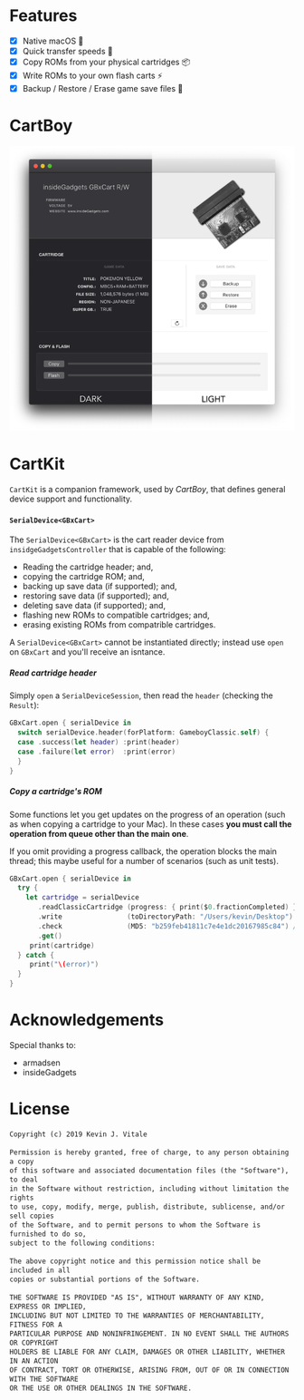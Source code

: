 # Features

- [x] Native macOS 🎉
- [x] Quick transfer speeds 🚀
- [x] Copy ROMs from your physical cartridges 📦
- [x] Write ROMs to your own flash carts ⚡️
- [x] Backup / Restore / Erase game save files 👾

# CartBoy
<img width=600 src="./Misc/Readme/CartBoy-Promo.png" />

# CartKit
`CartKit` is a companion framework, used by _CartBoy_, that
defines general device support and functionality.

#### `SerialDevice<GBxCart>`
The `SerialDevice<GBxCart>` is the cart reader device from
`insidgeGadgetsController` that is capable of the following:

 - Reading the cartridge header; and,
 - copying the cartridge ROM; and,
 - backing up save data (if supported); and,
 - restoring save data (if supported); and,
 - deleting save data (if supported); and,
 - flashing new ROMs to compatible cartridges; and,
 - erasing existing ROMs from compatrible cartridges.

A `SerialDevice<GBxCart>` cannot be instantiated directly; instead
use `open` on `GBxCart` and you'll receive an isntance.

##### Read cartridge header
Simply `open` a `SerialDeviceSession`, then read the `header`
(checking the `Result`):

```swift
GBxCart.open { serialDevice in
  switch serialDevice.header(forPlatform: GameboyClassic.self) {
  case .success(let header) :print(header)
  case .failure(let error)  :print(error)
  } 
}

```

##### Copy a cartridge's ROM
Some functions let you get updates on the progress of an operation
(such as when copying a cartridge to your Mac). In these cases **you
must call the operation from queue other than the main one**.

If you omit providing a progress callback, the operation blocks the
main thread; this maybe useful for a number of scenarios (such as unit
tests).

```swift
GBxCart.open { serialDevice in
  try {
    let cartridge = serialDevice
       .readClassicCartridge (progress: { print($0.fractionCompleted) })
       .write                (toDirectoryPath: "/Users/kevin/Desktop")
       .check                (MD5: "b259feb41811c7e4e1dc20167985c84") /* Super Mario Land? */
       .get()
     print(cartridge)
  } catch {
     print("\(error)")
  }
}
```

# Acknowledgements
Special thanks to:
- armadsen
- insideGadgets

# License
```
Copyright (c) 2019 Kevin J. Vitale

Permission is hereby granted, free of charge, to any person obtaining a copy 
of this software and associated documentation files (the "Software"), to deal 
in the Software without restriction, including without limitation the rights 
to use, copy, modify, merge, publish, distribute, sublicense, and/or sell copies 
of the Software, and to permit persons to whom the Software is furnished to do so, 
subject to the following conditions:

The above copyright notice and this permission notice shall be included in all 
copies or substantial portions of the Software.

THE SOFTWARE IS PROVIDED "AS IS", WITHOUT WARRANTY OF ANY KIND, EXPRESS OR IMPLIED, 
INCLUDING BUT NOT LIMITED TO THE WARRANTIES OF MERCHANTABILITY, FITNESS FOR A 
PARTICULAR PURPOSE AND NONINFRINGEMENT. IN NO EVENT SHALL THE AUTHORS OR COPYRIGHT 
HOLDERS BE LIABLE FOR ANY CLAIM, DAMAGES OR OTHER LIABILITY, WHETHER IN AN ACTION 
OF CONTRACT, TORT OR OTHERWISE, ARISING FROM, OUT OF OR IN CONNECTION WITH THE SOFTWARE 
OR THE USE OR OTHER DEALINGS IN THE SOFTWARE.
```
